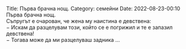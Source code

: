 Title: Първа брачна нощ.
Category: семейни
Date: 2022-08-23-00:10
Първа брачна нощ.  
Съпругът е очарован, че жена му наистина е девствена:  
&minus; Искам да разцелувам този, който се е погрижил и те е запазил девствена!  
&minus; Тогава може да ми разцелуваш задника ...
